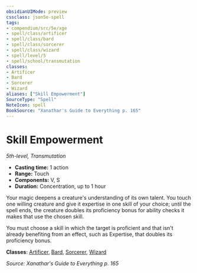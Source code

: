 ```yaml
---
obsidianUIMode: preview
cssclass: json5e-spell
tags:
- compendium/src/5e/xge
- spell/class/artificer
- spell/class/bard
- spell/class/sorcerer
- spell/class/wizard
- spell/level/5
- spell/school/transmutation
classes:
- Artificer
- Bard
- Sorcerer
- Wizard
aliases: ["Skill Empowerment"]
SourceType: "Spell"
NoteIcon: spell
BookSource: "Xanathar's Guide to Everything p. 165"
---
```

# Skill Empowerment
*5th-level, Transmutation*  

- **Casting time:** 1 action
- **Range:** Touch
- **Components:** V, S
- **Duration:** Concentration, up to 1 hour

Your magic deepens a creature's understanding of its own talent. You touch one willing creature and give it expertise in one skill of your choice; until the spell ends, the creature doubles its proficiency bonus for ability checks it makes that use the chosen skill.

You must choose a skill in which the target is proficient and that isn't already benefiting from an effect, such as Expertise, that doubles its proficiency bonus.

**Classes**: [Artificer](/2-Mechanics/CLI/classes/artificer-tce.md), [Bard](/2-Mechanics/CLI/classes/bard.md), [Sorcerer](/2-Mechanics/CLI/classes/sorcerer.md), [Wizard](/2-Mechanics/CLI/classes/wizard.md)

*Source: Xanathar's Guide to Everything p. 165*